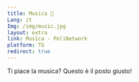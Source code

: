 ```yaml
---
title: Musica 🎼
Lang: it
Img: /img/music.jpg
layout: extra
link: Musica - PoliNetwork
platform: TG
redirect: true
---
```

Ti piace la musica? Questo è il posto giusto!